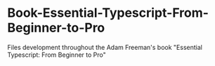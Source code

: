 # Book-Essential-Typescript-From-Beginner-to-Pro
Files development throughout the Adam Freeman's book "Essential Typescript: From Beginner to Pro"
